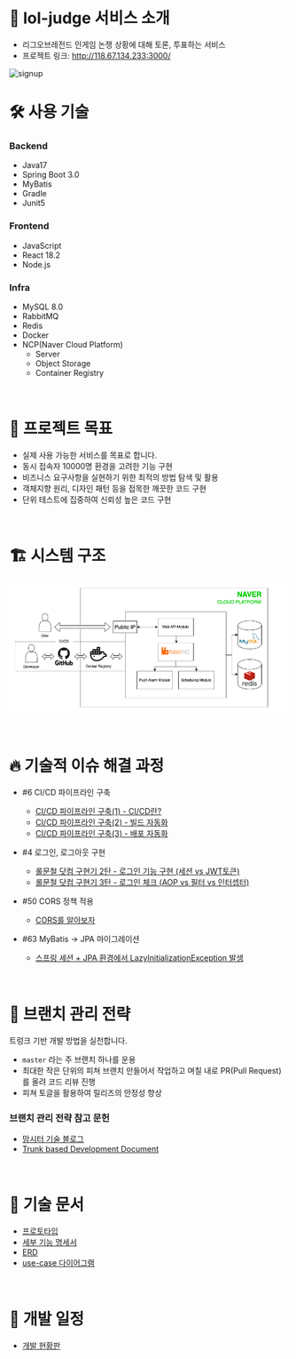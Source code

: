 # 👋 lol-judge 서비스 소개

- 리그오브레전드 인게임 논쟁 상황에 대해 토론, 투표하는 서비스
- 프로젝트 링크: http://118.67.134.233:3000/

<img src="doc/signup.gif" height="480" alt="signup">

<br/>

# 🛠️ 사용 기술

### Backend
- Java17
- Spring Boot 3.0
- MyBatis
- Gradle
- Junit5

### Frontend
- JavaScript
- React 18.2
- Node.js

### Infra
- MySQL 8.0
- RabbitMQ
- Redis
- Docker
- NCP(Naver Cloud Platform)
    - Server
    - Object Storage
    - Container Registry

<br/>

# :dart: 프로젝트 목표

- 실제 사용 가능한 서비스를 목표로 합니다.
- 동시 접속자 10000명 환경을 고려한 기능 구현
- 비즈니스 요구사항을 실현하기 위한 최적의 방법 탐색 및 활용
- 객체지향 원리, 디자인 패턴 등을 접목한 깨끗한 코드 구현
- 단위 테스트에 집중하여 신뢰성 높은 코드 구현

<br/>

# 🏗️ 시스템 구조

![시스템 구조](doc/system_architecture2.png)

<br />

# 🔥 기술적 이슈 해결 과정

- #6 CI/CD 파이프라인 구축
    - [CI/CD 파이프라인 구축(1) - CI/CD란?](https://cookie-dev.tistory.com/19)
    - [CI/CD 파이프라인 구축(2) - 빌드 자동화](https://cookie-dev.tistory.com/20)
    - [CI/CD 파이프라인 구축(3) - 배포 자동화](https://cookie-dev.tistory.com/21)


- #4 로그인, 로그아웃 구현
    - [롤문철 닷컴 구현기 2탄 - 로그인 기능 구현 (세션 vs JWT토큰)](https://cookie-dev.tistory.com/23)
    - [롤문철 닷컴 구현기 3탄 - 로그인 체크 (AOP vs 필터 vs 인터셉터)](https://cookie-dev.tistory.com/24)


- #50 CORS 정책 적용
    - [CORS를 알아보자](https://cookie-dev.tistory.com/36)


- #63 MyBatis → JPA 마이그레이션
    - [스프링 세션 + JPA 환경에서 LazyInitializationException 발생](https://cookie-dev.tistory.com/35)

<br/>

# 🔀 브랜치 관리 전략

트렁크 기반 개발 방법을 실천합니다.

- `master` 라는 주 브랜치 하나를 운용
- 최대한 작은 단위의 피쳐 브랜치 만들어서 작업하고 며칠 내로 PR(Pull Request)를 올려 코드 리뷰 진행
- 피쳐 토글을 활용하여 릴리즈의 안정성 향상

### 브랜치 관리 전략 참고 문헌

- [맘시터 기술 블로그](https://tech.mfort.co.kr/blog/2022-08-05-trunk-based-development/)
- [Trunk based Development Document](https://trunkbaseddevelopment.com/)

<br/>

# 📑 기술 문서

- [프로토타입](https://ovenapp.io/view/p7rtuX2Mob2J9Fy1S45aQQCQtcKLOFSh/aFM0B)
- [세부 기능 명세서](https://github.com/f-lab-edu/lol-judge/wiki/%EC%84%B8%EB%B6%80-%EA%B8%B0%EB%8A%A5-%EB%AA%85%EC%84%B8%EC%84%9C)
- [ERD](https://github.com/f-lab-edu/lol-judge/wiki/ERD-%EC%84%A4%EA%B3%84)
- [use-case 다이어그램](https://github.com/f-lab-edu/lol-judge/wiki/usecase-%EB%8B%A4%EC%9D%B4%EC%96%B4%EA%B7%B8%EB%9E%A8)

<br/>

# 🚀 개발 일정

- [개발 현황판](https://github.com/orgs/f-lab-edu/projects/105)
